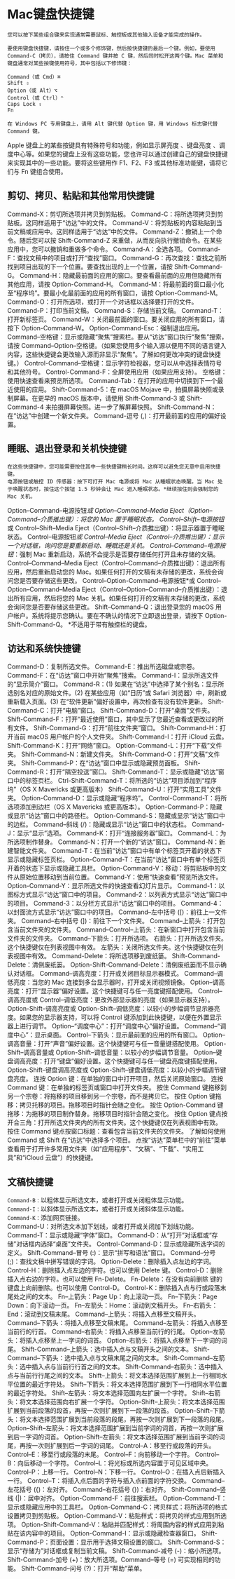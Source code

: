 # Mac键盘快捷键
    您可以按下某些组合键来实现通常需要鼠标、触控板或其他输入设备才能完成的操作。

    要使用键盘快捷键，请按住一个或多个修饰键，然后按快捷键的最后一个键。例如，要使用 Command-C（拷贝），请按住 Command 键并按 C 键，然后同时松开这两个键。Mac 菜单和键盘通常对某些按键使用符号，其中包括以下修饰键：
```
Command（或 Cmd）⌘
Shift ⇧
Option（或 Alt）⌥
Control（或 Ctrl）⌃
Caps Lock ⇪
Fn
```
    在 Windows PC 专用键盘上，请用 Alt 键代替 Option 键，用 Windows 标志键代替 Command 键。

Apple 键盘上的某些按键具有特殊符号和功能，例如显示屏亮度 、键盘亮度 、调度中心等。如果您的键盘上没有这些功能，您也许可以通过创建自己的键盘快捷键来实现其中的一些功能。要将这些键用作 F1、F2、F3 或其他标准功能键，请将它们与 Fn 键组合使用。



## 剪切、拷贝、粘贴和其他常用快捷键
Command-X：剪切所选项并拷贝到剪贴板。
Command-C：将所选项拷贝到剪贴板。这同样适用于“访达”中的文件。
Command-V：将剪贴板的内容粘贴到当前文稿或应用中。这同样适用于“访达”中的文件。
Command-Z：撤销上一个命令。随后您可以按 Shift-Command-Z 来重做，从而反向执行撤销命令。在某些应用中，您可以撤销和重做多个命令。
Command-A：全选各项。
Command-F：查找文稿中的项目或打开“查找”窗口。
Command-G：再次查找：查找之前所找到项目出现的下一个位置。要查找出现的上一个位置，请按 Shift-Command-G。
Command-H：隐藏最前面的应用的窗口。要查看最前面的应用但隐藏所有其他应用，请按 Option-Command-H。
Command-M：将最前面的窗口最小化至“程序坞”。要最小化最前面的应用的所有窗口，请按 Option-Command-M。
Command-O：打开所选项，或打开一个对话框以选择要打开的文件。
Command-P：打印当前文稿。
Command-S：存储当前文稿。
Command-T：打开新标签页。
Command-W：关闭最前面的窗口。要关闭应用的所有窗口，请按下 Option-Command-W。
Option-Command-Esc：强制退出应用。
Command–空格键：显示或隐藏“聚焦”搜索栏。要从“访达”窗口执行“聚焦”搜索，请按 Command–Option–空格键。（如果您使用多个输入源以便用不同的语言键入内容，这些快捷键会更改输入源而非显示“聚焦”。了解如何更改冲突的键盘快捷键。）
Control-Command–空格键：显示字符检视器，您可以从中选择表情符号和其他符号。
Control-Command-F：全屏使用应用（如果应用支持）。
空格键：使用快速查看来预览所选项。
Command-Tab：在打开的应用中切换到下一个最近使用的应用。
Shift-Command-5：在 macOS Mojave 中，拍摄屏幕快照或录制屏幕。在更早的 macOS 版本中，请使用 Shift-Command-3 或 Shift-Command-4 来拍摄屏幕快照。进一步了解屏幕快照。
Shift-Command-N：在“访达”中创建一个新文件夹。
Command-逗号 (,)：打开最前面的应用的偏好设置。


## 睡眠、退出登录和关机快捷键
    在这些快捷键中，您可能需要按住其中一些快捷键稍长时间。这样可以避免您无意中启用快捷键。
    电源按钮或触控 ID 传感器：按下可打开 Mac 电源或将 Mac 从睡眠状态唤醒。当 Mac 处于唤醒状态时，按住这个按钮 1.5 秒钟会让 Mac 进入睡眠状态。*继续按住则会强制您的 Mac 关机。
Option–Command–电源按钮*或 Option–Command–Media Eject（Option–Command–介质推出键）：将您的 Mac 置于睡眠状态。
Control–Shift–电源按钮*或 Control–Shift–Media Eject（Control–Shift–介质推出键）：将显示器置于睡眠状态。
Control–电源按钮*或 Control–Media Eject（Control–介质推出键）：显示一个对话框，询问您是要重新启动、睡眠还是关机。
Control–Command–电源按钮*：强制 Mac 重新启动，系统不会提示是否要存储任何打开且未存储的文稿。
Control–Command–Media Eject（Control–Command–介质推出键）：退出所有应用，然后重新启动您的 Mac。如果任何打开的文稿有未存储的更改，系统会询问您是否要存储这些更改。
Control–Option-Command–电源按钮*或 Control–Option–Command–Media Eject（Control–Option–Command–介质推出键）：退出所有应用，然后将您的 Mac 关机。如果任何打开的文稿有未存储的更改，系统会询问您是否要存储这些更改。
Shift–Command–Q：退出登录您的 macOS 用户帐户。系统将提示您确认。要在不确认的情况下立即退出登录，请按下 Option-Shift-Command-Q。
*不适用于带有触控栏的键盘。



## 访达和系统快捷键
Command-D：复制所选文件。
Command-E：推出所选磁盘或宗卷。
Command-F：在“访达”窗口中开始“聚焦”搜索。
Command-I：显示所选文件的“显示简介”窗口。
Command-R：(1) 如果在“访达”中选择了某个别名：显示所选别名对应的原始文件。(2) 在某些应用（如“日历”或 Safari 浏览器）中，刷新或重新载入页面。(3) 在“软件更新”偏好设置中，再次检查有没有软件更新。
Shift-Command-C：打开“电脑”窗口。
Shift-Command-D：打开“桌面”文件夹。
Shift-Command-F：打开“最近使用”窗口，其中显示了您最近查看或更改过的所有文件。
Shift-Command-G：打开“前往文件夹”窗口。
Shift-Command-H：打开当前 macOS 用户帐户的个人文件夹。
Shift-Command-I：打开 iCloud 云盘。
Shift-Command-K：打开“网络”窗口。
Option-Command-L：打开“下载”文件夹。
Shift-Command-N：新建文件夹。
Shift-Command-O：打开“文稿”文件夹。
Shift-Command-P：在“访达”窗口中显示或隐藏预览面板。
Shift-Command-R：打开“隔空投送”窗口。
Shift-Command-T：显示或隐藏“访达”窗口中的标签页栏。
Ctrl-Shift-Command-T：将所选的“访达”项目添加到“程序坞”（OS X Mavericks 或更高版本）
Shift-Command-U：打开“实用工具”文件夹。
Option-Command-D：显示或隐藏“程序坞”。
Control-Command-T：将所选项添加到边栏（OS X Mavericks 或更高版本）。
Option-Command-P：隐藏或显示“访达”窗口中的路径栏。
Option-Command-S：隐藏或显示“访达”窗口中的边栏。
Command–斜线 (/)：隐藏或显示“访达”窗口中的状态栏。
Command-J：显示“显示”选项。
Command-K：打开“连接服务器”窗口。
Command-L：为所选项制作替身。
Command-N：打开一个新的“访达”窗口。
Command-N：新建智能文件夹。
Command-T：在当前“访达”窗口中有单个标签页开着的状态下显示或隐藏标签页栏。
Option-Command-T：在当前“访达”窗口中有单个标签页开着的状态下显示或隐藏工具栏。
Option-Command-V：移动：将剪贴板中的文件从原始位置移动到当前位置。
Command-Y：使用“快速查看”预览所选文件。
Option-Command-Y：显示所选文件的快速查看幻灯片显示。
Command-1：以图标方式显示“访达”窗口中的项目。
Command-2：以列表方式显示“访达”窗口中的项目。
Command-3：以分栏方式显示“访达”窗口中的项目。
Command-4：以封面流方式显示“访达”窗口中的项目。
Command–左中括号 ([)：前往上一文件夹。
Command–右中括号 (])：前往下一个文件夹。
Command–上箭头：打开包含当前文件夹的文件夹。
Command–Control–上箭头：在新窗口中打开包含当前文件夹的文件夹。
Command–下箭头：打开所选项。
右箭头：打开所选文件夹。这个快捷键仅在列表视图中有效。
左箭头：关闭所选文件夹。这个快捷键仅在列表视图中有效。
Command-Delete：将所选项移到废纸篓。
Shift-Command-Delete：清倒废纸篓。
Option-Shift-Command-Delete：清倒废纸篓而不显示确认对话框。
Command–调高亮度：打开或关闭目标显示器模式。
Command–调低亮度：当您的 Mac 连接到多台显示器时，打开或关闭视频镜像。
Option–调高亮度：打开“显示器”偏好设置。这个快捷键可与任一亮度键搭配使用。
Control–调高亮度或 Control–调低亮度：更改外部显示器的亮度（如果显示器支持）。
Option-Shift–调高亮度或 Option-Shift–调低亮度：以较小的步幅调节显示器亮度。如果您的显示器支持，可以将 Control 键添加到此快捷键，以便在外置显示器上进行调节。
Option–“调度中心”：打开“调度中心”偏好设置。
Command–“调度中心”：显示桌面。
Control–下箭头：显示最前面的应用的所有窗口。
Option–调高音量：打开“声音”偏好设置。这个快捷键可与任一音量键搭配使用。
Option-Shift–调高音量或 Option-Shift–调低音量：以较小的步幅调节音量。
Option–键盘调高亮度：打开“键盘”偏好设置。这个快捷键可与任一键盘亮度键搭配使用。
Option-Shift–键盘调高亮度或 Option-Shift–键盘调低亮度：以较小的步幅调节键盘亮度。
连按 Option 键：在单独的窗口中打开项目，然后关闭原始窗口。
连按 Command 键：在单独的标签页或窗口中打开文件夹。
按住 Command 键拖移到另一个宗卷：将拖移的项目移到另一个宗卷，而不是拷贝它。
按住 Option 键拖移：拷贝托移的项目。拖移项目时指针会随之变化。
按住 Option-Command 键拖移：为拖移的项目制作替身。拖移项目时指针会随之变化。
按住 Option 键点按开合三角：打开所选文件夹内的所有文件夹。这个快捷键仅在列表视图中有效。
按住 Command 键点按窗口标题：查看包含当前文件夹的文件夹。
了解如何使用 Command 或 Shift 在“访达”中选择多个项目。
点按“访达”菜单栏中的“前往”菜单查看用于打开许多常用文件夹（如“应用程序”、“文稿”、“下载”、“实用工具”和“iCloud 云盘”）的快捷键。


## 文稿快捷键
`Command-B：`以粗体显示所选文本，或者打开或关闭粗体显示功能。<br>
`Command-I：`以斜体显示所选文本，或者打开或关闭斜体显示功能。<br>
`Command-K：`添加网页链接。<br>
Command-U：对所选文本加下划线，或者打开或关闭加下划线功能。<br>
Command-T：显示或隐藏“字体”窗口。
Command-D：从“打开”对话框或“存储”对话框内选择“桌面”文件夹。
Control-Command-D：显示或隐藏所选字词的定义。
Shift-Command–冒号 (:)：显示“拼写和语法”窗口。
Command–分号 (;)：查找文稿中拼写错误的字词。
Option-Delete：删除插入点左边的字词。
Control-H：删除插入点左边的字符。也可以使用 Delete 键。
Control-D：删除插入点右边的字符。也可以使用 Fn-Delete。
Fn-Delete：在没有向前删除   键的键盘上向前删除。也可以使用 Control-D。
Control-K：删除插入点与行或段落末尾处之间的文本。
Fn–上箭头：Page Up：向上滚动一页。
Fn–下箭头：Page Down：向下滚动一页。
Fn–左箭头：Home：滚动到文稿开头。
Fn–右箭头：End：滚动到文稿末尾。
Command–上箭头：将插入点移至文稿开头。
Command–下箭头：将插入点移至文稿末尾。
Command–左箭头：将插入点移至当前行的行首。
Command–右箭头：将插入点移至当前行的行尾。
Option–左箭头：将插入点移至上一字词的词首。
Option–右箭头：将插入点移至下一字词的词尾。
Shift-Command–上箭头：选中插入点与文稿开头之间的文本。
Shift-Command–下箭头：选中插入点与文稿末尾之间的文本。
Shift-Command–左箭头：选中插入点与当前行行首之间的文本。
Shift-Command–右箭头：选中插入点与当前行行尾之间的文本。
Shift–上箭头：将文本选择范围扩展到上一行相同水平位置的最近字符处。
Shift–下箭头：将文本选择范围扩展到下一行相同水平位置的最近字符处。
Shift–左箭头：将文本选择范围向左扩展一个字符。
Shift–右箭头：将文本选择范围向右扩展一个字符。
Option–Shift–上箭头：将文本选择范围扩展到当前段落的段首，再按一次则扩展到下一段落的段首。
Option–Shift–下箭头：将文本选择范围扩展到当前段落的段尾，再按一次则扩展到下一段落的段尾。
Option–Shift–左箭头：将文本选择范围扩展到当前字词的词首，再按一次则扩展到后一字词的词首。
Option–Shift–左箭头：将文本选择范围扩展到当前字词的词尾，再按一次则扩展到后一字词的词尾。
Control–A：移至行或段落的开头。
Control–E：移至行或段落的末尾。
Control–F：向前移动一个字符。
Control–B：向后移动一个字符。
Control–L：将光标或所选内容置于可见区域中央。
Control–P：上移一行。
Control–N：下移一行。
Control–O：在插入点后新插入一行。
Control–T：将插入点后面的字符与插入点前面的字符交换。
Command–左花括号 ({)：左对齐。
Command–右花括号 (})：右对齐。
Shift-Command–竖线 (|)：居中对齐。
Option-Command-F：前往搜索栏。
Option-Command-T：显示或隐藏应用中的工具栏。
Option-Command-C：拷贝样式：将所选项的格式设置拷贝到剪贴板。
Option-Command-V：粘贴样式：将拷贝的样式应用到所选项。
Option-Shift-Command-V：粘贴并匹配样式：将周围内容的样式应用到粘贴在该内容中的项目。
Option-Command-I：显示或隐藏检查器窗口。
Shift-Command-P：页面设置：显示用于选择文稿设置的窗口。
Shift-Command-S：显示“存储为”对话框或复制当前文稿。
Shift-Command-减号 (-)：缩小所选项。
Shift-Command-加号 (+)：放大所选项。Command–等号 (=) 可实现相同的功能。
Shift-Command–问号 (?)：打开“帮助”菜单。

